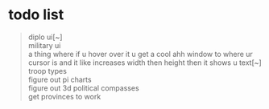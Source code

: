 # todo list
>diplo ui[~]<br />
>military ui<br />
>a thing where if u hover over it u get a cool ahh window to where ur cursor is and it like increases width then height then it shows u text[~]<br />
>troop types<br />
>figure out pi charts<br />
>figure out 3d political compasses<br />
>get provinces to work<br />


